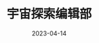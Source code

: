 ---
layout: page
title: 宇宙探索编辑部
description:
category: 电影
img: assets/img/movie/2023/yu_zhou_tan_suo_bian_ji_bu.webp
star: 3
date: 2023-04-14
---